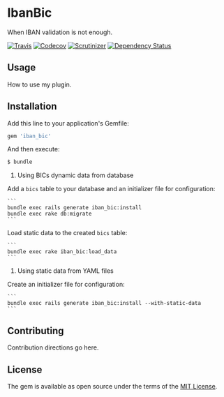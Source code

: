 # IbanBic
When IBAN validation is not enough.

[![Travis](https://img.shields.io/travis/podemos-info/iban_bic/master.svg)](https://travis-ci.org/podemos-info/iban_bic)
[![Codecov](https://img.shields.io/codecov/c/github/podemos-info/iban_bic.svg)](https://codecov.io/gh/podemos-info/iban_bic)
[![Scrutinizer](https://img.shields.io/scrutinizer/g/podemos-info/iban_bic.svg)](https://scrutinizer-ci.com/g/podemos-info/iban_bic/)
[![Dependency Status](https://www.versioneye.com/user/projects/59d393190fb24f0046190d85/badge.svg?style=flat-square)](https://www.versioneye.com/user/projects/59d393190fb24f0046190d85?style=flat)

## Usage
How to use my plugin.

## Installation
Add this line to your application's Gemfile:

```ruby
gem 'iban_bic'
```

And then execute:
```bash
$ bundle
```

1. Using BICs dynamic data from database

Add a `bics` table to your database and an initializer file for configuration:

    ```
    bundle exec rails generate iban_bic:install
    bundle exec rake db:migrate
    ```

Load static data to the created `bics` table:

    ```
    bundle exec rake iban_bic:load_data
    ```

1. Using static data from YAML files

Create an initializer file for configuration:

    ```
    bundle exec rails generate iban_bic:install --with-static-data
    ```

## Contributing
Contribution directions go here.

## License
The gem is available as open source under the terms of the [MIT License](http://opensource.org/licenses/MIT).
